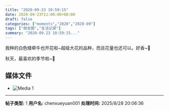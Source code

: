 ```yaml
---
title: "2020-09-23 10:59:15"
date: 2020-09-23T11:00:00+08:00
draft: false
categories: ["moments","2020","2020-09"]
tags: ["朋友圈","生活记录"]
summary: "2020-09-23 10:59:15..."
---
```


我种的白色矮牵牛也开花啦~超级大花的品种，而且花量也还可以。好香~🥰 

秋天，最喜欢的季节啦~🍂

## 媒体文件

- ![Media 1](/Moments/photos/2020-09-23/202009231059150.jpg)

---

**帖子类型:** 1
**用户名:** chenxueyuan001
**处理时间:** 2025/8/28 20:06:36